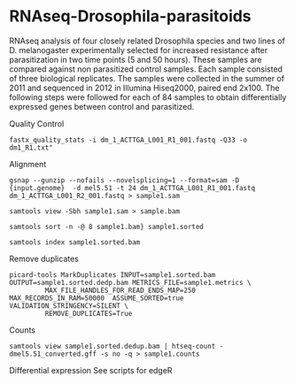 # RNAseq-Drosophila-parasitoids
RNAseq analysis of four closely related Drosophila species and two lines of D. melanogaster
experimentally selected for increased resistance after parasitization in two time points (5 and 50 hours). 
These samples are compared against non parasitized control samples. Each sample consisted of three biological replicates.
The samples were collected in the summer of 2011 and sequenced in 2012 in Illumina Hiseq2000, paired end 2x100.
The following steps were followed for each of 84 samples to obtain differentially expressed genes between control and parasitized.

Quality Control
```
fastx_quality_stats -i dm_1_ACTTGA_L001_R1_001.fastq -Q33 -o dm1_R1.txt"
```

Alignment
```
gsnap --gunzip --nofails --novelsplicing=1 --format=sam -D {input.genome}  -d mel5.51 -t 24 dm_1_ACTTGA_L001_R1_001.fastq dm_1_ACTTGA_L001_R2_001.fastq > sample1.sam

samtools view -Sbh sample1.sam > sample.bam

samtools sort -n -@ 8 sample1.bam} sample1.sorted

samtools index sample1.sorted.bam
```
Remove duplicates

```
picard-tools MarkDuplicates INPUT=sample1.sorted.bam OUTPUT=sample1.sorted.dedp.bam METRICS_FILE=sample1.metrics \
		 MAX_FILE_HANDLES_FOR_READ_ENDS_MAP=250  MAX_RECORDS_IN_RAM=50000  ASSUME_SORTED=true VALIDATION_STRINGENCY=SILENT \
		 REMOVE_DUPLICATES=True
```

Counts
```
samtools view sample1.sorted.dedup.bam | htseq-count - dmel5.51_converted.gff -s no -q > sample1.counts
```

Differential expression
See scripts for edgeR 
